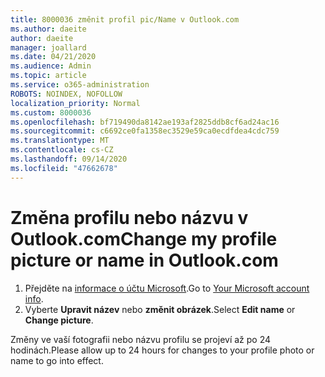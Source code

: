 ```yaml
---
title: 8000036 změnit profil pic/Name v Outlook.com
ms.author: daeite
author: daeite
manager: joallard
ms.date: 04/21/2020
ms.audience: Admin
ms.topic: article
ms.service: o365-administration
ROBOTS: NOINDEX, NOFOLLOW
localization_priority: Normal
ms.custom: 8000036
ms.openlocfilehash: bf719490da8142ae193af2825ddb8cf6ad24ac16
ms.sourcegitcommit: c6692ce0fa1358ec3529e59ca0ecdfdea4cdc759
ms.translationtype: MT
ms.contentlocale: cs-CZ
ms.lasthandoff: 09/14/2020
ms.locfileid: "47662678"
---
```

# <a name="change-my-profile-picture-or-name-in-outlookcom"></a><span data-ttu-id="70a26-102">Změna profilu nebo názvu v Outlook.com</span><span class="sxs-lookup"><span data-stu-id="70a26-102">Change my profile picture or name in Outlook.com</span></span>

1. <span data-ttu-id="70a26-103">Přejděte na [informace o účtu Microsoft](https://go.microsoft.com/fwlink/p/?linkid=860841).</span><span class="sxs-lookup"><span data-stu-id="70a26-103">Go to [Your Microsoft account info](https://go.microsoft.com/fwlink/p/?linkid=860841).</span></span>
1. <span data-ttu-id="70a26-104">Vyberte **Upravit název** nebo **změnit obrázek**.</span><span class="sxs-lookup"><span data-stu-id="70a26-104">Select **Edit name** or **Change picture**.</span></span>

<span data-ttu-id="70a26-105">Změny ve vaší fotografii nebo názvu profilu se projeví až po 24 hodinách.</span><span class="sxs-lookup"><span data-stu-id="70a26-105">Please allow up to 24 hours for changes to your profile photo or name to go into effect.</span></span>